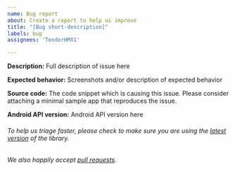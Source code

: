```yaml
---
name: Bug report
about: Create a report to help us improve
title: "[Bug short-description]"
labels: bug
assignees: 'TeodorHMX1'

---
```


**Description:** Full description of issue here

**Expected behavior:** Screenshots and/or description of expected behavior

**Source code:** The code snippet which is causing this issue. Please consider attaching a minimal sample app that reproduces the issue.

**Android API version:** Android API version here

###### To help us triage faster, please check to make sure you are using the [latest version](https://github.com/TeodorHMX1/uon-modern-network/releases) of the library.
###### We also happily accept [pull requests](https://github.com/TeodorHMX1/uon-modern-network/pulls).

